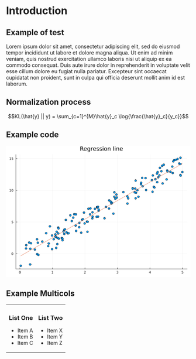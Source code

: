 Introduction
================

## Example of test

Lorem ipsum dolor sit amet, consectetur adipiscing elit, sed do eiusmod
tempor incididunt ut labore et dolore magna aliqua. Ut enim ad minim
veniam, quis nostrud exercitation ullamco laboris nisi ut aliquip ex ea
commodo consequat. Duis aute irure dolor in reprehenderit in voluptate
velit esse cillum dolore eu fugiat nulla pariatur. Excepteur sint
occaecat cupidatat non proident, sunt in culpa qui officia deserunt
mollit anim id est laborum.

## Normalization process

$$KL(\hat{y} || y) = \sum_{c=1}^{M}\hat{y}_c \log{\frac{\hat{y}_c}{y_c}}$$

## Example code

<img src="intro_files/figure-commonmark/cell-2-output-1.png"
data-fig-align="center" />

## Example Multicols

<div>

<table>
<colgroup>
<col style="width: 50%" />
<col style="width: 50%" />
</colgroup>
<tbody>
<tr class="odd">
<td style="text-align: center;"><div width="50.0%"
data-layout-align="center">
<h3 id="list-one">List One</h3>
<ul>
<li>Item A</li>
<li>Item B</li>
<li>Item C</li>
</ul>
</div></td>
<td style="text-align: center;"><div width="50.0%"
data-layout-align="center">
<h3 id="list-two">List Two</h3>
<ul>
<li>Item X</li>
<li>Item Y</li>
<li>Item Z</li>
</ul>
</div></td>
</tr>
</tbody>
</table>

</div>
